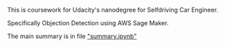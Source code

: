 This is coursework for Udacity's nanodegree for Selfdriving Car Engineer.

Specifically Objection Detection using AWS Sage Maker.

The main summary is in file ["summary.ipynb"](summary.ipynb)
